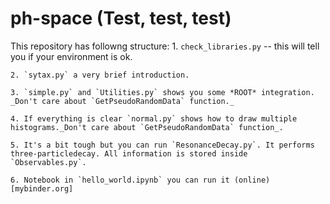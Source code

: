 # ph-space (Test, test, test)

This repository has followng structure:
	1. `check_libraries.py` -- this will tell you if your environment is ok.

	2. `sytax.py` a very brief introduction.
	
	3. `simple.py` and `Utilities.py` shows you some *ROOT* integration. _Don't care about `GetPseudoRandomData` function._

	4. If everything is clear `normal.py` shows how to draw multiple histograms._Don't care about `GetPseudoRandomData` function_.

	5. It's a bit tough but you can run `ResonanceDecay.py`. It performs three-particledecay. All information is stored inside `Observables.py`.

	6. Notebook in `hello_world.ipynb` you can run it (online)[mybinder.org]
